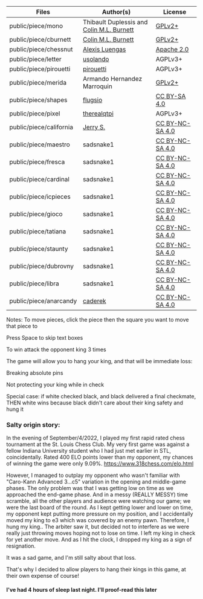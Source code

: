 Files | Author(s) | License
--- | --- | ---
public/piece/mono | Thibault Duplessis and [Colin M.L. Burnett](https://en.wikipedia.org/wiki/User:Cburnett) | [GPLv2+](https://www.gnu.org/licenses/gpl-2.0.txt)
public/piece/cburnett | [Colin M.L. Burnett](https://en.wikipedia.org/wiki/User:Cburnett) | [GPLv2+](https://www.gnu.org/licenses/gpl-2.0.txt)
public/piece/chessnut | [Alexis Luengas](https://github.com/LexLuengas) | [Apache 2.0](https://github.com/LexLuengas/chessnut-pieces/blob/master/LICENSE.txt)
public/piece/letter | [usolando](https://lichess.org/@/usolando) | AGPLv3+
public/piece/pirouetti | [pirouetti](https://lichess.org/@/pirouetti) | AGPLv3+
public/piece/merida | Armando Hernandez Marroquin | [GPLv2+](https://www.gnu.org/licenses/gpl-2.0.txt)
public/piece/shapes | [flugsio](https://github.com/flugsio/chess_shapes) | [CC BY-SA 4.0](https://creativecommons.org/licenses/by-sa/4.0/)
public/piece/pixel | [therealqtpi](https://twitter.com/therealqtpi) | AGPLv3+
public/piece/california | [Jerry S.](https://sites.google.com/view/jerrychess/home) | [CC BY-NC-SA 4.0](https://creativecommons.org/licenses/by-nc-sa/4.0/)
public/piece/maestro | sadsnake1 | [CC BY-NC-SA 4.0](https://creativecommons.org/licenses/by-nc-sa/4.0/)
public/piece/fresca | sadsnake1 | [CC BY-NC-SA 4.0](https://creativecommons.org/licenses/by-nc-sa/4.0/)
public/piece/cardinal | sadsnake1 | [CC BY-NC-SA 4.0](https://creativecommons.org/licenses/by-nc-sa/4.0/)
public/piece/icpieces | sadsnake1 | [CC BY-NC-SA 4.0](https://creativecommons.org/licenses/by-nc-sa/4.0/)
public/piece/gioco | sadsnake1 | [CC BY-NC-SA 4.0](https://creativecommons.org/licenses/by-nc-sa/4.0/)
public/piece/tatiana | sadsnake1 | [CC BY-NC-SA 4.0](https://creativecommons.org/licenses/by-nc-sa/4.0/)
public/piece/staunty | sadsnake1 | [CC BY-NC-SA 4.0](https://creativecommons.org/licenses/by-nc-sa/4.0/)
public/piece/dubrovny | sadsnake1 | [CC BY-NC-SA 4.0](https://creativecommons.org/licenses/by-nc-sa/4.0/)
public/piece/libra | sadsnake1 | [CC BY-NC-SA 4.0](https://creativecommons.org/licenses/by-nc-sa/4.0/)
public/piece/anarcandy | [caderek](https://github.com/caderek) | [CC BY-NC-SA 4.0](https://creativecommons.org/licenses/by-nc-sa/4.0/)


Notes:
To move pieces, click the piece then the square you want to move that piece to

Press Space to skip text boxes

To win attack the opponent king 3 times

The game will allow you to hang your king, and that will be immediate loss:

Breaking absolute pins

Not protecting your king while in check

Special case: if white checked black, and black delivered a final checkmate, THEN white wins because black didn't care about their king safety and hung it



### Salty origin story:
In the evening of September/4/2022, I played my first rapid rated chess tournament at the St. Louis Chess Club. My very first game was against a fellow Indiana University student who I had just met earlier in STL, coincidentally. Rated 400 ELO points lower than my opponent, my chances of winning the game were only 9.09%. https://www.318chess.com/elo.html

However, I managed to outplay my opponent who wasn't familiar with "Caro-Kann Advanced 3...c5" variation in the opening and middle-game phases. The only problem was that I was getting low on time as we approached the end-game phase. And in a messy (REALLY MESSY) time scramble, all the other players and audience were watching our game; we were the last board of the round. As I kept getting lower and lower on time, my opponent kept putting more pressure on my position, and I accidentally moved my king to e3 which was covered by an enemy pawn. Therefore, I hung my king.. The arbiter saw it, but decided not to interfere as we were really just throwing moves hoping not to lose on time. I left my king in check for yet another move. And as I hit the clock, I dropped my king as a sign of resignation.

It was a sad game, and I'm still salty about that loss.  

That's why I decided to allow players to hang their kings in this game, at their own expense of course!




#### I've had 4 hours of sleep last night. I'll proof-read this later
